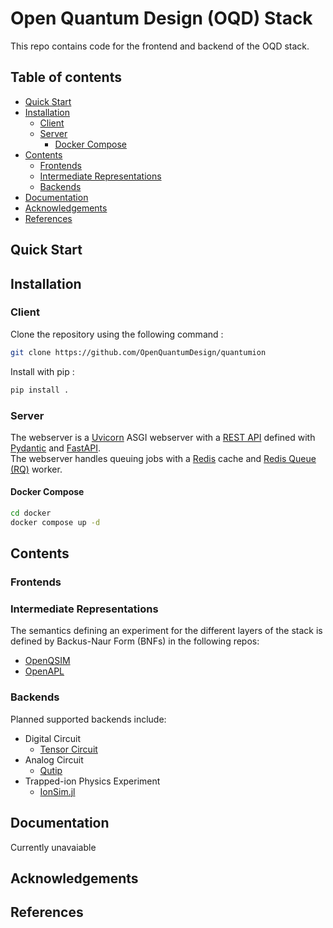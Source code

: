 
# Open Quantum Design (OQD) Stack
This repo contains code for the frontend and backend of the OQD stack.

## Table of contents
- [Quick Start](#quickstart) <br/>
- [Installation](#installation) <br/>
  - [Client](#client) <br/>
  - [Server](#server) <br/>
     - [Docker Compose](#docker-compose) <br/>
- [Contents](#contents) <br/>
  - [Frontends](#frontends) <br/>
  - [Intermediate Representations](#intermediate-representations) <br/>
  - [Backends](#backends) <br/>
- [Documentation](#documentation) <br/>
- [Acknowledgements](#acknowledgements) <br/>
- [References](#references) <br/>



## Quick Start <a name="quickstart"></a>

## Installation <a name="installation"></a>

### Client <a name="client"></a>
Clone the repository using the following command :
```bash
git clone https://github.com/OpenQuantumDesign/quantumion
```
Install with pip :
```bash
pip install .
```

### Server <a name="server"></a>
The webserver is a [Uvicorn](https://www.uvicorn.org/) ASGI webserver with a [REST API](https://restfulapi.net/) defined with [Pydantic](https://docs.pydantic.dev/latest/) and [FastAPI](https://fastapi.tiangolo.com/). \
The webserver handles queuing jobs with a [Redis](https://redis.io/) cache and [Redis Queue (RQ)](https://python-rq.org/) worker.

#### Docker Compose <a name="docker-compose"></a>
```bash
cd docker
docker compose up -d
```

## Contents <a name="contents"></a>

### Frontends <a name="frontends"></a>

### Intermediate Representations <a name="intermediate-representations"></a>
The semantics defining an experiment for the different layers of the stack is defined by Backus-Naur Form (BNFs) in the following repos:
- [OpenQSIM](https://github.com/OpenQuantumDesign/openqsim)
- [OpenAPL](https://github.com/OpenQuantumDesign/openapl)

### Backends <a name="backends"></a>
Planned supported backends include:
- Digital Circuit
  - [Tensor Circuit](https://github.com/tencent-quantum-lab/tensorcircuit)
- Analog Circuit
  - [Qutip](https://qutip.org/)
- Trapped-ion Physics Experiment
  - [IonSim.jl](https://www.ionsim.org/)

## Documentation <a name="documentation"></a>

Currently unavaiable

## Acknowledgements <a name="acknowledgements"></a>

## References <a name="references"></a>
